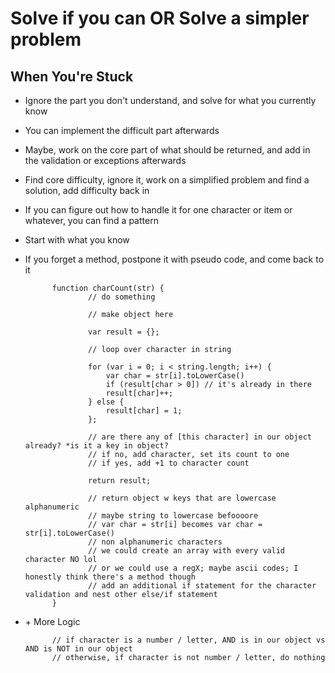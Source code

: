 # Solve if you can OR Solve a simpler problem

## When You're Stuck

- Ignore the part you don't understand, and solve for what you currently know
- You can implement the difficult part afterwards
- Maybe, work on the core part of what should be returned, and add in the validation or exceptions afterwards

- Find core difficulty, ignore it, work on a simplified problem and find a solution, add difficulty back in

- If you can figure out how to handle it for one character or item or whatever, you can find a pattern
- Start with what you know

- If you forget a method, postpone it with pseudo code, and come back to it

            function charCount(str) {
                    // do something

                    // make object here

                    var result = {};

                    // loop over character in string

                    for (var i = 0; i < string.length; i++) {
                        var char = str[i].toLowerCase()
                        if (result[char > 0]) // it's already in there
                        result[char]++;
                    } else {
                        result[char] = 1;
                    };

                    // are there any of [this character] in our object already? *is it a key in object?
                    // if no, add character, set its count to one
                    // if yes, add +1 to character count

                    return result;

                    // return object w keys that are lowercase alphanumeric
                    // maybe string to lowercase befoooore
                    // var char = str[i] becomes var char = str[i].toLowerCase()
                    // non alphanumeric characters
                    // we could create an array with every valid character NO lol
                    // or we could use a regX; maybe ascii codes; I honestly think there's a method though
                    // add an additional if statement for the character validation and nest other else/if statement
            }

- \+ More Logic

            // if character is a number / letter, AND is in our object vs AND is NOT in our object
            // otherwise, if character is not number / letter, do nothing

